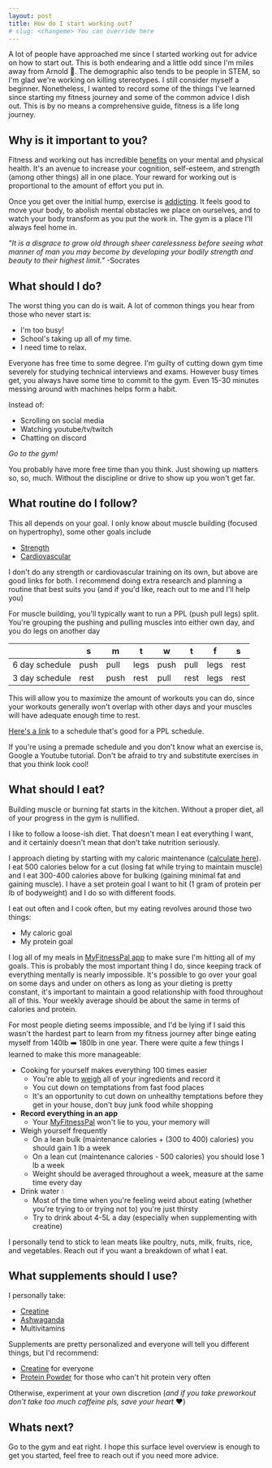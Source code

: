 ```yaml
---
layout: post
title: How do I start working out?
# slug: <changeme> You can override here
---
```


A lot of people have approached me since I started working out for advice on how to start out. This is both endearing and a little odd since I'm miles away from Arnold :muscle:. The demographic also tends to be people in STEM, so I'm glad we're working on killing stereotypes. I still consider myself a beginner. Nonetheless, I wanted to record some of the things I've learned since starting my fitness journey and some of the common advice I dish out. This is by no means a comprehensive guide, fitness is a life long journey.

## Why is it important to you?

Fitness and working out has incredible [benefits](https://www.ncbi.nlm.nih.gov/pmc/articles/PMC1470658/#:~:text=Exercise%20improves%20mental%20health%20by,self%2Desteem%20and%20cognitive%20function.&text=Exercise%20has%20also%20been%20found,self%2Desteem%20and%20social%20withdrawal.) on your mental and physical health. It's an avenue to increase your cognition, self-esteem, and strength (among other things) all in one place. Your reward for working out is proportional to the amount of effort you put in.

Once you get over the initial hump, exercise is [addicting](https://www.webmd.com/depression/guide/exercise-depression#:~:text=When%20you%20exercise%2C%20your%20body,similar%20to%20that%20of%20morphine.). It feels good to move your body, to abolish mental obstacles we place on ourselves, and to watch your body transform as you put the work in. The gym is a place I'll always feel home in.

*"It is a disgrace to grow old through sheer carelessness before seeing what manner of man you may become by developing your bodily strength and beauty to their highest limit."* -Socrates

## What should I do?

The worst thing you can do is wait. A lot of common things you hear from those who never start is:

- I'm too busy!
- School's taking up all of my time.
- I need time to relax.

Everyone has free time to some degree. I'm guilty of cutting down gym time severely for studying technical interviews and exams. However busy times get, you always have some time to commit to the gym. Even 15-30 minutes messing around with machines helps form a habit.

Instead of:

- Scrolling on social media
- Watching youtube/tv/twitch
- Chatting on discord

*Go to the gym!*

You probably have more free time than you think. Just showing up matters so, so, much. Without the discipline or drive to show up you won't get far.

## What routine do I follow?

This all depends on your goal. I only know about muscle building (focused on hypertrophy), some other goals include

- [Strength](https://www.coachmag.co.uk/full-body-workouts/6960/six-week-strength-training-workout-plan)
- [Cardiovascular](https://www.mcmillanrunning.com/best-5k-workout/)

I don't do any strength or cardiovascular training on its own, but above are good links for both. I recommend doing extra research and planning a routine that best suits you (and if you'd like, reach out to me and I'll help you)

For muscle building, you'll typically want to run a PPL (push pull legs) split. You're grouping the pushing and pulling muscles into either own day, and you do legs on another day

|                | s    | m    | t    | w    | t    | f    | s    |
| -------------- | ---- | ---- | ---- | ---- | ---- | ---- | ---- |
| 6 day schedule | push | pull | legs | push | pull | legs | rest |
| 3 day schedule | rest | push | rest | pull | rest | legs | rest |

This will allow you to maximize the amount of workouts you can do, since your workouts generally won't overlap with other days and your muscles will have adequate enough time to rest.

[Here's a link](https://www.aston.ac.uk/sport/news/tips/fitness-exercise/push-pull-legs#:~:text=What%20Is%20The%20Push%2FPull,the%20chest%2C%20shoulders%20and%20triceps.) to a schedule that's good for a PPL schedule.

If you're using a premade schedule and you don't know what an exercise is, Google a Youtube tutorial. Don't be afraid to try and substitute exercises in that you think look cool!

## What should I eat?

Building muscle or burning fat starts in the kitchen. Without a proper diet, all of your progress in the gym is nullified.

I like to follow a loose-ish diet. That doesn't mean I eat everything I want, and it certainly doesn't mean that don't take nutrition seriously.

I approach dieting by starting with my caloric maintenance ([calculate here](https://www.calculator.net/calorie-calculator.html)). I eat 500 calories below for a cut (losing fat while trying to maintain muscle) and I eat 300-400 calories above for bulking (gaining minimal fat and gaining muscle). I have a set protein goal I want to hit (1 gram of protein per lb of bodyweight) and I do so with different foods.

I eat out often and I cook often, but my eating revolves around those two things:

- My caloric goal
- My protein goal

I log all of my meals in [MyFitnessPal app]() to make sure I'm hitting all of my goals. This is probably the most important thing I do, since keeping track of everything mentally is nearly impossible. It's possible to go over your goal on some days and under on others as long as your dieting is pretty constant, it's important to maintain a good relationship with food throughout all of this. Your weekly average should be about the same in terms of calories and protein.

For most people dieting seems impossible, and I'd be lying if I said this wasn't the hardest part to learn from my fitness journey after binge eating myself from 140lb :arrow_right: 180lb in one year. There were quite a few things I learned to make this more manageable:

- Cooking for yourself makes everything 100 times easier
  - You're able to [weigh](https://www.amazon.com/AmazonBasics-Stainless-Digital-Batteries-Included/dp/B06X9NQ8GX/ref=sxin_15_ac_d_rm?ac_md=1-1-ZGlnaXRhbCBraXRjaGVuIHNjYWxl-ac_d_rm_rm_rm&crid=16TVO5Z3HZ18T&cv_ct_cx=food+scale&keywords=food+scale&pd_rd_i=B06X9NQ8GX&pd_rd_r=e575efab-234f-4940-ae8f-4a437ba3f4ee&pd_rd_w=HLRg9&pd_rd_wg=cyOZT&pf_rd_p=1dcacca2-86c1-44b6-b509-8cf93960a908&pf_rd_r=34SE7HKW13M8YST6YY6N&psc=1&qid=1645135393&sprefix=food+scal%2Caps%2C101&sr=1-2-12d4272d-8adb-4121-8624-135149aa9081) all of your ingredients and record it
  - You cut down on temptations from fast food places
  - It's an opportunity to cut down on unhealthy temptations before they get in your house, don't buy junk food while shopping
- **Record everything in an app**
  - Your [MyFitnessPal](https://www.myfitnesspal.com/) won't lie to you, your memory will
- Weigh yourself frequently
  - On a lean bulk (maintenance calories + (300 to 400) calories) you should gain 1 lb a week
  - On a lean cut (maintenance calories - 500 calories) you should lose 1 lb a week
  - Weight should be averaged throughout a week, measure at the same time every day
- Drink water :droplet:
  - Most of the time when you're feeling weird about eating (whether you're trying to or trying not to) you're just thirsty
  - Try to drink about 4-5L a day (especially when supplementing with creatine)

I personally tend to stick to lean meats like poultry, nuts, milk, fruits, rice, and vegetables. Reach out if you want a breakdown of what I eat.

## What supplements should I use?

I personally take:

- [Creatine](https://www.mayoclinic.org/drugs-supplements-creatine/art-20347591)
- [Ashwaganda](https://www.webmd.com/vitamins/ai/ingredientmono-953/ashwagandha)
- Multivitamins

Supplements are pretty personalized and everyone will tell you different things, but I'd recommend:

- [Creatine](https://www.mayoclinic.org/drugs-supplements-creatine/art-20347591) for everyone
- [Protein Powder](https://www.amazon.com/dp/B07FL5NVJZ?ref=nb_sb_ss_w_as-ypp-rep_ypp_rep_k0_1_8&amp=undefined&crid=2KTRXD7ZQO2PK&sprefix=protein%2B&th=1) for those who can't hit protein very often

Otherwise, experiment at your own discretion (*and if you take preworkout don't take too much caffeine pls, save your heart* :heart:)

## Whats next?

Go to the gym and eat right. I hope this surface level overview is enough to get you started, feel free to reach out if you need more advice.
